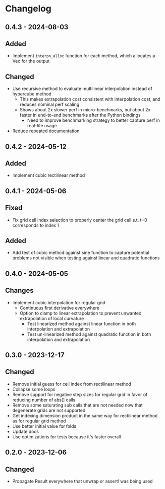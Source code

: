 # Changelog

## 0.4.3 - 2024-08-03

## Added

* Implement `interpn_alloc` function for each method, which allocates a Vec for the output

## Changed

* Use recursive method to evaluate multilinear interpolation instead of hypercube method
  * This makes extrapolation cost consistent with interpolation cost, and reduces nominal perf scaling
  * Shows about 2x slower perf in micro-benchmarks, but about 2x faster in end-to-end benchmarks after the Python bindings
    * Need to improve benchmarking strategy to better capture perf in real-life usage
* Reduce repeated documentation

## 0.4.2 - 2024-05-12

## Added

* Implement cubic rectilinear method

## 0.4.1 - 2024-05-06

## Fixed

* Fix grid cell index selection to properly center the grid cell s.t. t=0 corresponds to index 1

## Added

* Add test of cubic method against sine function to capture potential problems not visible when testing against linear and quadratic functions

## 0.4.0 - 2024-05-05

## Changes

* Implement cubic interpolation for regular grid
    * Continuous first derivative everywhere
    * Option to clamp to linear extrapolation to prevent unwanted extrapolation of local curvature
        * Test linearized method against linear function in both interpolation and extrapolation
        * Test un-linearized method against quadratic function in both interpolation and extrapolation

## 0.3.0 - 2023-12-17

## Changed

* Remove initial guess for cell index from rectilinear method
* Collapse some loops
* Remove support for negative step sizes for regular grid in favor of reducing number of abs() calls
* Remove some saturating sub calls that are not needed now that degenerate grids are not supported
* Get indexing dimension product in the same way for rectilinear method as for regular grid method
* Use better initial value for folds
* Update docs
* Use optimizations for tests because it's faster overall

## 0.2.0 - 2023-12-06

## Changed

* Propagate Result everywhere that unwrap or assert! was being used
